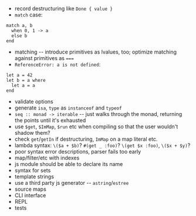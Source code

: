 - record destructuring like `Done { value }`
- `match` case:
```
match a, b
  when 0, 1 -> a
  else b
end
```
- matching -- introduce primitives as lvalues, too; optimize matching against primitives as `===`
- `ReferenceError: a is not defined`:
```
let a = 42
let b = a where
  let a = a
end
```
- validate options
- generate `isa`, `type` as `instanceof` and `typeof`
- `seq :: monad -> iterable` -- just walks through the monad, returning the points until it's exhausted
- use `$get`, `$ImMap`, `$run` etc when compiling so that the user wouldn't shadow them?
- check `get`/`getIn` if destructuring, `ImMap` on a map literal etc.
- lambda syntax: `\($a + $b)`? `#(get _ :foo)`? `\(get $x :foo)`, `\($x + $y)`?
- poor syntax error descriptions, parser fails too early
- map/filter/etc with indexes
- js module should be able to declare its name
- syntax for sets
- template strings
- use a third party js generator -- `astring`/`estree`
- source maps
- CLI interface
- REPL
- tests
